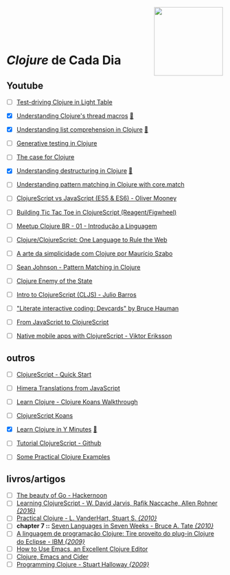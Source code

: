 <img src="https://upload.wikimedia.org/wikipedia/commons/thumb/5/5d/Clojure_logo.svg/1024px-Clojure_logo.svg.png" width="160" align="right">
<br>
<br>
<br>
<br>

# _Clojure_ de Cada Dia


## Youtube

- [ ] [Test-driving Clojure in Light Table](https://www.youtube.com/watch?v=H_teKHH_Rk0)
- [x] [Understanding Clojure's thread macros](https://www.youtube.com/watch?v=qxE5wDbt964) [:memo:](./avulsos/understanding-clojure's-thread-macros.clj)
- [x] [Understanding list comprehension in Clojure](https://www.youtube.com/watch?v=5lvV9ICwaMo) [:memo:](./avulsos/understanding-list-comprehension-in-clojure.clj)
- [ ] [Generative testing in Clojure](https://www.youtube.com/watch?v=u0TkAw8QqrQ)
- [ ] [The case for Clojure](https://www.youtube.com/watch?v=NvxyTKyXSRg)
- [x] [Understanding destructuring in Clojure](https://www.youtube.com/watch?v=R-_uNvM6gpE) [:memo:](./avulsos/understanding-destructuring-in-clojure.clj)
- [ ] [Understanding pattern matching in Clojure with core.match](https://www.youtube.com/watch?v=mi3OtBc73-k)
- [ ] [ClojureScript vs JavaScript (ES5 & ES6) - Oliver Mooney](https://www.youtube.com/watch?v=yQSbFlcIDUQ)
- [ ] [Building Tic Tac Toe in ClojureScript (Reagent/Figwheel)](https://www.youtube.com/watch?v=pIiOgTwjbes)
- [ ] [Meetup Clojure BR - 01 - Introdução a Linguagem](https://www.youtube.com/watch?v=u7O785o9Bvo)
- [ ] [Clojure/ClojureScript: One Language to Rule the Web](https://www.youtube.com/watch?v=EpcNDd8nuYY)
- [ ] [A arte da simplicidade com Clojure por Maurício Szabo](https://www.youtube.com/watch?v=_kGwRVuH6mU)
- [ ] [Sean Johnson - Pattern Matching in Clojure](https://www.youtube.com/watch?v=n7aE6k8o_BU)
- [ ] [Clojure Enemy of the State](https://www.youtube.com/watch?v=qe60zwUAOqE)
- [ ] [Intro to ClojureScript (CLJS) - Julio Barros](https://www.youtube.com/watch?v=C2JmQ1gSqjk)
- [ ] ["Literate interactive coding: Devcards" by Bruce Hauman](https://www.youtube.com/watch?v=G7Z_g2fnEDg)
- [ ] [From JavaScript to ClojureScript](https://www.youtube.com/watch?v=8UYa8PV3CXQ)
- [ ] [Native mobile apps with ClojureScript - Viktor Eriksson](https://www.youtube.com/watch?v=6IYm34nDL64)


## outros

- [ ] [ClojureScript - Quick Start](https://clojurescript.org/guides/quick-start)
- [ ] [Himera Translations from JavaScript](http://himera.herokuapp.com/synonym.html)
- [ ] [Learn Clojure - Clojure Koans Walkthrough](http://www.clojurescreencasts.com)
- [ ] [ClojureScript Koans](http://clojurescriptkoans.com)
- [x] [Learn Clojure in Y Minutes](https://learnxinyminutes.com/docs/clojure) [:memo:](./avulsos/learn-clojure-in-y-minutes.clj)
- [ ] [Tutorial ClojureScript - Github](https://github.com/victorvoid/tutorial-clojurescript)
- [ ] [Some Practical Clojure Examples](www.unexpected-vortices.com/clojure/some-practical-examples/running-clojure-programs.html)


## livros/artigos

- [ ] [The beauty of Go - Hackernoon](https://hackernoon.com/the-beauty-of-go-98057e3f0a7d)
- [ ] [Learning ClojureScript - W. David Jarvis, Rafik Naccache, Allen Rohner _{2016}_](https://www.packtpub.com/web-development/learning-clojurescript)
- [ ] [Practical Clojure -  L. VanderHart, Stuart S. _{2010}_ ](https://www.apress.com/br/book/9781430272311)
- [ ] **chapter 7 ::** [Seven Languages in Seven Weeks - Bruce A. Tate _{2010}_](https://geneticmail.com/scott/library/text/seven-languages-in-seven-weeks_p1_0.pdf)
- [ ] [A linguagem de programação Clojure: Tire proveito do plug-in Clojure do Eclipse - IBM _{2009}_](https://www.ibm.com/developerworks/br/opensource/library/os-eclipse-clojure/index.html)
- [ ] [How to Use Emacs, an Excellent Clojure Editor](https://www.braveclojure.com/basic-emacs)
- [ ] [Clojure, Emacs and Cider](https://mping.github.io/2015/11/17/clojure-emacs-cider.html)
- [ ] [Programming Clojure - Stuart Halloway _{2009}_](http://blog.shuo1.com/zms/clojure/Programming_Clojure.pdf)

